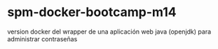# spm-docker-bootcamp-m14
version docker del wrapper de una aplicación web java (openjdk) para administrar contraseñas
